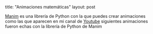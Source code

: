 
title:  "Animaciones matemáticas"
layout: post

[Manim][manim] es una librería de Python con la que puedes crear animaciones como las que aparecen en mi canal de [Youtube][youtube]
 siguientes animaciones fueron echas con la librería de Python de Manim 

[manim]:  https://www.manim.community/
[youtube]: https://www.youtube.com/channel/UClzcP9IRduY-bHp_6QRY5QA 




